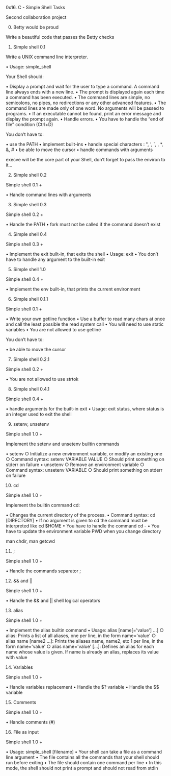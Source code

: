 0x16. C - Simple Shell Tasks

Second collaboration project

0. Betty would be proud

Write a beautiful code that passes the Betty checks

1. Simple shell 0.1

Write a UNIX command line interpreter.

• Usage: simple_shell

Your Shell should:

• Display a prompt and wait for the user to type a command. A command line always ends with a new line.
• The prompt is displayed again each time a command has been executed.
• The command lines are simple, no semicolons, no pipes, no redirections or any other advanced features.
• The command lines are made only of one word. No arguments will be passed to programs.
• If an executable cannot be found, print an error message and display the prompt again.
• Handle errors.
• You have to handle the “end of file” condition (Ctrl+D)

You don’t have to:

• use the PATH
• implement built-ins
• handle special characters : ", ', `, \, *, &, #
• be able to move the cursor
• handle commands with arguments

execve will be the core part of your Shell, don’t forget to pass the environ to it…

2. Simple shell 0.2

Simple shell 0.1 +

• Handle command lines with arguments

3. Simple shell 0.3

Simple shell 0.2 +

• Handle the PATH
• fork must not be called if the command doesn’t exist

4. Simple shell 0.4

Simple shell 0.3 +

• Implement the exit built-in, that exits the shell
• Usage: exit
• You don’t have to handle any argument to the built-in exit

5. Simple shell 1.0

Simple shell 0.4 +

• Implement the env built-in, that prints the current environment

6. Simple shell 0.1.1

Simple shell 0.1 +

• Write your own getline function
• Use a buffer to read many chars at once and call the least possible the read system call
• You will need to use static variables
• You are not allowed to use getline

You don’t have to:

• be able to move the cursor

7. Simple shell 0.2.1

Simple shell 0.2 +

• You are not allowed to use strtok

8. Simple shell 0.4.1

Simple shell 0.4 +

• handle arguments for the built-in exit
• Usage: exit status, where status is an integer used to exit the shell

9. setenv, unsetenv

Simple shell 1.0 +

Implement the setenv and unsetenv builtin commands

• setenv
    ○ Initialize a new environment variable, or modify an existing one
    ○ Command syntax: setenv VARIABLE VALUE
    ○ Should print something on stderr on failure
• unsetenv
    ○ Remove an environment variable
    ○ Command syntax: unsetenv VARIABLE
    ○ Should print something on stderr on failure

10. cd

Simple shell 1.0 +

Implement the builtin command cd:

• Changes the current directory of the process.
• Command syntax: cd [DIRECTORY]
• If no argument is given to cd the command must be interpreted like cd $HOME
• You have to handle the command cd -
• You have to update the environment variable PWD when you change directory

man chdir, man getcwd

11. ;

Simple shell 1.0 +

• Handle the commands separator ;

12. && and ||

Simple shell 1.0 +

• Handle the && and || shell logical operators

13. alias

Simple shell 1.0 +

• Implement the alias builtin command
• Usage: alias [name[='value'] ...]
    ○ alias: Prints a list of all aliases, one per line, in the form name='value'
    ○ alias name [name2 ...]: Prints the aliases name, name2, etc 1 per line, in the form name='value'
    ○ alias name='value' [...]: Defines an alias for each name whose value is given. If name is already an alias, replaces its value with value
    
14. Variables

Simple shell 1.0 +

• Handle variables replacement
• Handle the $? variable
• Handle the $$ variable

15. Comments

Simple shell 1.0 +

• Handle comments (#)

16. File as input

Simple shell 1.0 +

• Usage: simple_shell [filename]
• Your shell can take a file as a command line argument
• The file contains all the commands that your shell should run before exiting
• The file should contain one command per line
• In this mode, the shell should not print a prompt and should not read from stdin
